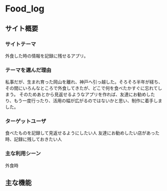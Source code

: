 # Food_log

## サイト概要
### サイトテーマ
外食した時の情報を記録に残せるアプリ。

### テーマを選んだ理由
私事だが、生まれ育った岡山を離れ、神戸へ引っ越した。そろそろ半年が経ち、その間にいろんなところで外食してきたが、どこで何を食べたかすぐに忘れてしまう。
そのためあとから見返せるようなアプリを作れば、友達にお勧めしたり、もう一度行ったり、活用の幅が広がるのではないかと思い、制作に着手しました。

### ターゲットユーザ
食べたものを記録して見返せるようにしたい人
友達にお勧めしたい店があった時、記録に残しておきたい人

### 主な利用シーン
外食時

## 主な機能